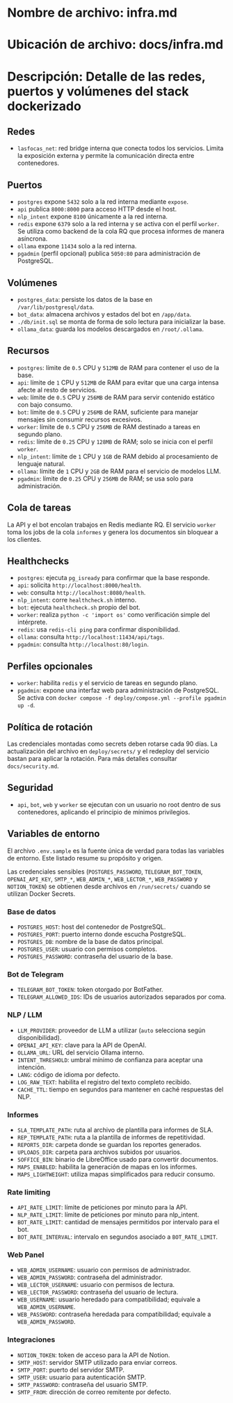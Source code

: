 # Nombre de archivo: infra.md
# Ubicación de archivo: docs/infra.md
# Descripción: Detalle de las redes, puertos y volúmenes del stack dockerizado

## Redes

- `lasfocas_net`: red bridge interna que conecta todos los servicios. Limita la exposición externa y permite la comunicación directa entre contenedores.

## Puertos

- `postgres` expone `5432` solo a la red interna mediante `expose`.
- `api` publica `8000:8000` para acceso HTTP desde el host.
- `nlp_intent` expone `8100` únicamente a la red interna.
- `redis` expone `6379` solo a la red interna y se activa con el perfil `worker`.
  Se utiliza como backend de la cola RQ que procesa informes de manera asíncrona.
- `ollama` expone `11434` solo a la red interna.
- `pgadmin` (perfil opcional) publica `5050:80` para administración de PostgreSQL.

## Volúmenes

- `postgres_data`: persiste los datos de la base en `/var/lib/postgresql/data`.
- `bot_data`: almacena archivos y estados del bot en `/app/data`.
- `./db/init.sql` se monta de forma de solo lectura para inicializar la base.
- `ollama_data`: guarda los modelos descargados en `/root/.ollama`.

## Recursos

- `postgres`: límite de `0.5` CPU y `512MB` de RAM para contener el uso de la base.
- `api`: límite de `1` CPU y `512MB` de RAM para evitar que una carga intensa afecte al resto de servicios.
- `web`: límite de `0.5` CPU y `256MB` de RAM para servir contenido estático con bajo consumo.
- `bot`: límite de `0.5` CPU y `256MB` de RAM, suficiente para manejar mensajes sin consumir recursos excesivos.
- `worker`: límite de `0.5` CPU y `256MB` de RAM destinado a tareas en segundo plano.
- `redis`: límite de `0.25` CPU y `128MB` de RAM; solo se inicia con el perfil `worker`.
- `nlp_intent`: límite de `1` CPU y `1GB` de RAM debido al procesamiento de lenguaje natural.
- `ollama`: límite de `1` CPU y `2GB` de RAM para el servicio de modelos LLM.
- `pgadmin`: límite de `0.25` CPU y `256MB` de RAM; se usa solo para administración.

## Cola de tareas

La API y el bot encolan trabajos en Redis mediante RQ. El servicio `worker` toma los
jobs de la cola `informes` y genera los documentos sin bloquear a los clientes.

## Healthchecks

- `postgres`: ejecuta `pg_isready` para confirmar que la base responde.
- `api`: solicita `http://localhost:8000/health`.
- `web`: consulta `http://localhost:8080/health`.
- `nlp_intent`: corre `healthcheck.sh` interno.
- `bot`: ejecuta `healthcheck.sh` propio del bot.
- `worker`: realiza `python -c 'import os'` como verificación simple del intérprete.
- `redis`: usa `redis-cli ping` para confirmar disponibilidad.
- `ollama`: consulta `http://localhost:11434/api/tags`.
- `pgadmin`: consulta `http://localhost:80/login`.

## Perfiles opcionales

- `worker`: habilita `redis` y el servicio de tareas en segundo plano.
- `pgadmin`: expone una interfaz web para administración de PostgreSQL.
  Se activa con `docker compose -f deploy/compose.yml --profile pgadmin up -d`.

## Política de rotación

Las credenciales montadas como secrets deben rotarse cada 90 días.
La actualización del archivo en `deploy/secrets/` y el redeploy del servicio bastan para aplicar la rotación.
Para más detalles consultar `docs/security.md`.

## Seguridad

- `api`, `bot`, `web` y `worker` se ejecutan con un usuario no root dentro de sus contenedores, aplicando el principio de mínimos privilegios.

## Variables de entorno

El archivo `.env.sample` es la fuente única de verdad para todas las variables de entorno. Este listado resume su propósito y origen.

Las credenciales sensibles (`POSTGRES_PASSWORD`, `TELEGRAM_BOT_TOKEN`, `OPENAI_API_KEY`, `SMTP_*`, `WEB_ADMIN_*`, `WEB_LECTOR_*`, `WEB_PASSWORD` y `NOTION_TOKEN`) se obtienen desde archivos en `/run/secrets/` cuando se utilizan Docker Secrets.

### Base de datos
- `POSTGRES_HOST`: host del contenedor de PostgreSQL.
- `POSTGRES_PORT`: puerto interno donde escucha PostgreSQL.
- `POSTGRES_DB`: nombre de la base de datos principal.
- `POSTGRES_USER`: usuario con permisos completos.
- `POSTGRES_PASSWORD`: contraseña del usuario de la base.

### Bot de Telegram
- `TELEGRAM_BOT_TOKEN`: token otorgado por BotFather.
- `TELEGRAM_ALLOWED_IDS`: IDs de usuarios autorizados separados por coma.

### NLP / LLM
- `LLM_PROVIDER`: proveedor de LLM a utilizar (`auto` selecciona según disponibilidad).
- `OPENAI_API_KEY`: clave para la API de OpenAI.
- `OLLAMA_URL`: URL del servicio Ollama interno.
- `INTENT_THRESHOLD`: umbral mínimo de confianza para aceptar una intención.
- `LANG`: código de idioma por defecto.
- `LOG_RAW_TEXT`: habilita el registro del texto completo recibido.
- `CACHE_TTL`: tiempo en segundos para mantener en caché respuestas del NLP.

### Informes
- `SLA_TEMPLATE_PATH`: ruta al archivo de plantilla para informes de SLA.
- `REP_TEMPLATE_PATH`: ruta a la plantilla de informes de repetitividad.
- `REPORTS_DIR`: carpeta donde se guardan los reportes generados.
- `UPLOADS_DIR`: carpeta para archivos subidos por usuarios.
- `SOFFICE_BIN`: binario de LibreOffice usado para convertir documentos.
- `MAPS_ENABLED`: habilita la generación de mapas en los informes.
- `MAPS_LIGHTWEIGHT`: utiliza mapas simplificados para reducir consumo.

### Rate limiting
- `API_RATE_LIMIT`: límite de peticiones por minuto para la API.
- `NLP_RATE_LIMIT`: límite de peticiones por minuto para nlp_intent.
- `BOT_RATE_LIMIT`: cantidad de mensajes permitidos por intervalo para el bot.
- `BOT_RATE_INTERVAL`: intervalo en segundos asociado a `BOT_RATE_LIMIT`.

### Web Panel
- `WEB_ADMIN_USERNAME`: usuario con permisos de administrador.
- `WEB_ADMIN_PASSWORD`: contraseña del administrador.
- `WEB_LECTOR_USERNAME`: usuario con permisos de lectura.
- `WEB_LECTOR_PASSWORD`: contraseña del usuario de lectura.
- `WEB_USERNAME`: usuario heredado para compatibilidad; equivale a `WEB_ADMIN_USERNAME`.
- `WEB_PASSWORD`: contraseña heredada para compatibilidad; equivale a `WEB_ADMIN_PASSWORD`.

### Integraciones
- `NOTION_TOKEN`: token de acceso para la API de Notion.
- `SMTP_HOST`: servidor SMTP utilizado para enviar correos.
- `SMTP_PORT`: puerto del servidor SMTP.
- `SMTP_USER`: usuario para autenticación SMTP.
- `SMTP_PASSWORD`: contraseña del usuario SMTP.
- `SMTP_FROM`: dirección de correo remitente por defecto.
